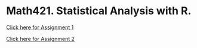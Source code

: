 # Math421. Statistical Analysis with R. 

[Click here for Assignment 1](Assignment1.html)

[Click here for Assignment 2](C:\Users\student\Downloads\Assignment2.html)


